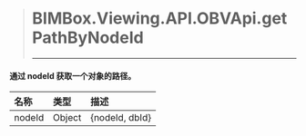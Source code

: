 > # BIMBox.Viewing.API.OBVApi.getPathByNodeId
>
> ---

#### 通过 nodeId 获取一个对象的路径。

| 名称 | 类型 | 描述 |
| :--- | :--- | :--- |
| nodeId | Object | {nodeId, dbId} |



